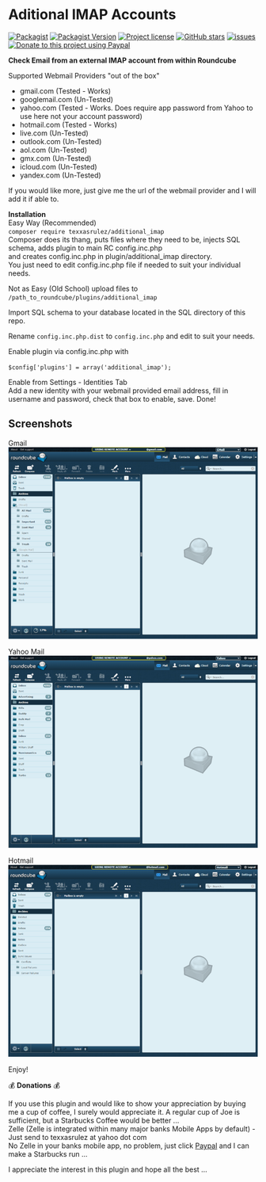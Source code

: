 # Aditional IMAP Accounts   

[![Packagist](https://img.shields.io/packagist/dt/texxasrulez/additional_imap?style=plastic)](https://packagist.org/packages/texxasrulez/additional_imap)
[![Packagist Version](https://img.shields.io/packagist/v/texxasrulez/additional_imap?style=plastic&logo=packagist&logoColor=white)](https://packagist.org/packages/texxasrulez/additional_imap)
[![Project license](https://img.shields.io/github/license/texxasrulez/additional_imap?style=plastic)](https://github.com/texxasrulez/additional_imap/LICENSE)
[![GitHub stars](https://img.shields.io/github/stars/texxasrulez/additional_imap?style=plastic&logo=github)](https://github.com/texxasrulez/additional_imap/stargazers)
[![issues](https://img.shields.io/github/issues/texxasrulez/additional_imap?style=plastic)](https://github.com/texxasrulez/additional_imap/issues)
[![Donate to this project using Paypal](https://img.shields.io/badge/paypal-donate-blue.svg?style=plastic&logo=paypal)](https://www.paypal.me/texxasrulez)


**Check Email from an external IMAP account from within Roundcube**   

Supported Webmail Providers "out of the box"  
* gmail.com (Tested - Works)  
* googlemail.com (Un-Tested)  
* yahoo.com (Tested - Works. Does require app password from Yahoo to use here not your account password)  
* hotmail.com (Tested - Works)  
* live.com (Un-Tested)  
* outlook.com (Un-Tested)  
* aol.com (Un-Tested)  
* gmx.com (Un-Tested)  
* icloud.com (Un-Tested)  
* yandex.com (Un-Tested)  
  
If you would like more, just give me the url of the webmail provider and I will add it if able to.  

**Installation**  
Easy Way (Recommended)  
`composer require texxasrulez/additional_imap`  
Composer does its thang, puts files where they need to be, injects SQL schema, adds plugin to main RC config.inc.php  
and creates config.inc.php in plugin/additional_imap directory.  
You just need to edit config.inc.php file if needed to suit your individual needs.  

Not as Easy (Old School)
upload files to `/path_to_roundcube/plugins/additional_imap`  

Import SQL schema to your database located in the SQL directory of this repo.  

Rename `config.inc.php.dist` to `config.inc.php` and edit to suit your needs.  

Enable plugin via config.inc.php with

`$config['plugins'] = array('additional_imap');`

Enable from Settings - Identities Tab  
Add a new identity with your webmail provided email address, fill in username and password, check that box to enable, save. Done!  

Screenshots
-----------

Gmail  
![Alt text](/screenshots/gmail_additional_imap.png?raw=true "GMail Inbox")

Yahoo Mail  
![Alt text](/screenshots/yahoo_additional_imap.png?raw=true "Yahoo Mail Inbox")

Hotmail  
![Alt text](/screenshots/hotmail_additional_imap.png?raw=true "Hotmail Inbox")


Enjoy!  

:moneybag: **Donations** :moneybag:  

If you use this plugin and would like to show your appreciation by buying me a cup of coffee, I surely would appreciate it. A regular cup of Joe is sufficient, but a Starbucks Coffee would be better ... \
Zelle (Zelle is integrated within many major banks Mobile Apps by default) - Just send to texxasrulez at yahoo dot com \
No Zelle in your banks mobile app, no problem, just click [Paypal](https://paypal.me/texxasrulez?locale.x=en_US) and I can make a Starbucks run ...

I appreciate the interest in this plugin and hope all the best ...


